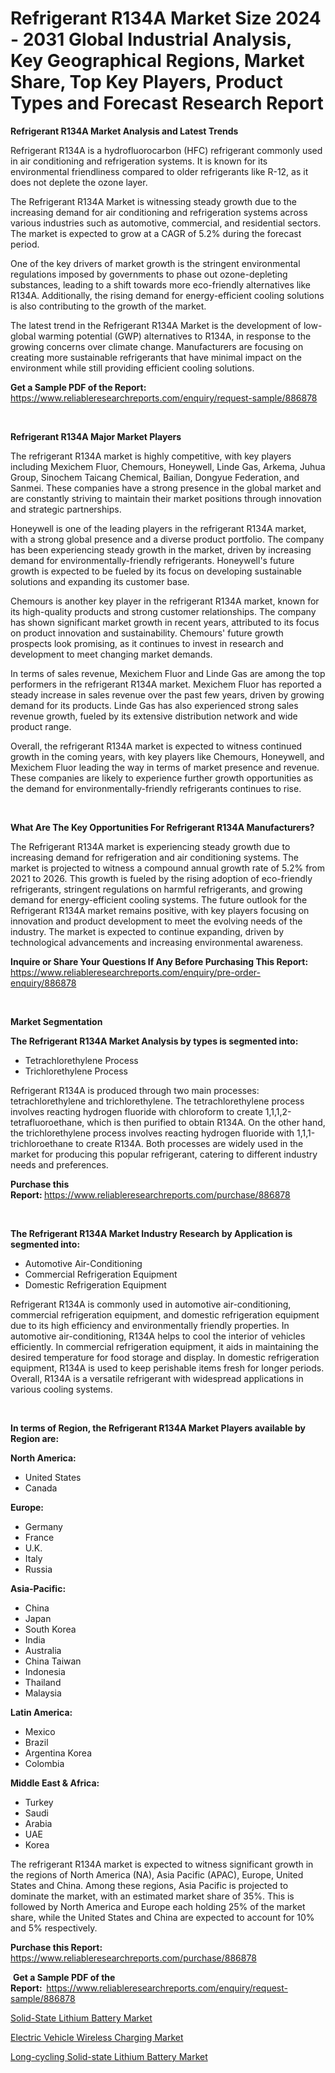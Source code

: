 <p><h1>Refrigerant R134A Market Size 2024 - 2031 Global Industrial Analysis, Key Geographical Regions, Market Share, Top Key Players, Product Types and Forecast Research Report</h1></p><p><strong>Refrigerant R134A Market Analysis and Latest Trends</strong></p>
<p><p>Refrigerant R134A is a hydrofluorocarbon (HFC) refrigerant commonly used in air conditioning and refrigeration systems. It is known for its environmental friendliness compared to older refrigerants like R-12, as it does not deplete the ozone layer. </p><p>The Refrigerant R134A Market is witnessing steady growth due to the increasing demand for air conditioning and refrigeration systems across various industries such as automotive, commercial, and residential sectors. The market is expected to grow at a CAGR of 5.2% during the forecast period. </p><p>One of the key drivers of market growth is the stringent environmental regulations imposed by governments to phase out ozone-depleting substances, leading to a shift towards more eco-friendly alternatives like R134A. Additionally, the rising demand for energy-efficient cooling solutions is also contributing to the growth of the market.</p><p>The latest trend in the Refrigerant R134A Market is the development of low-global warming potential (GWP) alternatives to R134A, in response to the growing concerns over climate change. Manufacturers are focusing on creating more sustainable refrigerants that have minimal impact on the environment while still providing efficient cooling solutions.</p></p>
<p><strong>Get a Sample PDF of the Report:&nbsp;</strong> <a href="https://www.reliableresearchreports.com/enquiry/request-sample/886878">https://www.reliableresearchreports.com/enquiry/request-sample/886878</a></p>
<p>&nbsp;</p>
<p><strong>Refrigerant R134A Major Market Players</strong></p>
<p><p>The refrigerant R134A market is highly competitive, with key players including Mexichem Fluor, Chemours, Honeywell, Linde Gas, Arkema, Juhua Group, Sinochem Taicang Chemical, Bailian, Dongyue Federation, and Sanmei. These companies have a strong presence in the global market and are constantly striving to maintain their market positions through innovation and strategic partnerships.</p><p>Honeywell is one of the leading players in the refrigerant R134A market, with a strong global presence and a diverse product portfolio. The company has been experiencing steady growth in the market, driven by increasing demand for environmentally-friendly refrigerants. Honeywell's future growth is expected to be fueled by its focus on developing sustainable solutions and expanding its customer base.</p><p>Chemours is another key player in the refrigerant R134A market, known for its high-quality products and strong customer relationships. The company has shown significant market growth in recent years, attributed to its focus on product innovation and sustainability. Chemours' future growth prospects look promising, as it continues to invest in research and development to meet changing market demands.</p><p>In terms of sales revenue, Mexichem Fluor and Linde Gas are among the top performers in the refrigerant R134A market. Mexichem Fluor has reported a steady increase in sales revenue over the past few years, driven by growing demand for its products. Linde Gas has also experienced strong sales revenue growth, fueled by its extensive distribution network and wide product range.</p><p>Overall, the refrigerant R134A market is expected to witness continued growth in the coming years, with key players like Chemours, Honeywell, and Mexichem Fluor leading the way in terms of market presence and revenue. These companies are likely to experience further growth opportunities as the demand for environmentally-friendly refrigerants continues to rise.</p></p>
<p>&nbsp;</p>
<p><strong>What Are The Key Opportunities For Refrigerant R134A Manufacturers?</strong></p>
<p><p>The Refrigerant R134A market is experiencing steady growth due to increasing demand for refrigeration and air conditioning systems. The market is projected to witness a compound annual growth rate of 5.2% from 2021 to 2026. This growth is fueled by the rising adoption of eco-friendly refrigerants, stringent regulations on harmful refrigerants, and growing demand for energy-efficient cooling systems. The future outlook for the Refrigerant R134A market remains positive, with key players focusing on innovation and product development to meet the evolving needs of the industry. The market is expected to continue expanding, driven by technological advancements and increasing environmental awareness.</p></p>
<p><strong>Inquire or Share Your Questions If Any Before Purchasing This Report:</strong> <a href="https://www.reliableresearchreports.com/enquiry/pre-order-enquiry/886878">https://www.reliableresearchreports.com/enquiry/pre-order-enquiry/886878</a></p>
<p>&nbsp;</p>
<p><strong>Market Segmentation</strong></p>
<p><strong>The Refrigerant R134A Market Analysis by types is segmented into:</strong></p>
<p><ul><li>Tetrachlorethylene Process</li><li>Trichlorethylene Process</li></ul></p>
<p><p>Refrigerant R134A is produced through two main processes: tetrachlorethylene and trichlorethylene. The tetrachlorethylene process involves reacting hydrogen fluoride with chloroform to create 1,1,1,2-tetrafluoroethane, which is then purified to obtain R134A. On the other hand, the trichlorethylene process involves reacting hydrogen fluoride with 1,1,1-trichloroethane to create R134A. Both processes are widely used in the market for producing this popular refrigerant, catering to different industry needs and preferences.</p></p>
<p><strong>Purchase this Report:&nbsp;</strong><a href="https://www.reliableresearchreports.com/purchase/886878">https://www.reliableresearchreports.com/purchase/886878</a></p>
<p>&nbsp;</p>
<p><strong>The Refrigerant R134A Market Industry Research by Application is segmented into:</strong></p>
<p><ul><li>Automotive Air-Conditioning</li><li>Commercial Refrigeration Equipment</li><li>Domestic Refrigeration Equipment</li></ul></p>
<p><p>Refrigerant R134A is commonly used in automotive air-conditioning, commercial refrigeration equipment, and domestic refrigeration equipment due to its high efficiency and environmentally friendly properties. In automotive air-conditioning, R134A helps to cool the interior of vehicles efficiently. In commercial refrigeration equipment, it aids in maintaining the desired temperature for food storage and display. In domestic refrigeration equipment, R134A is used to keep perishable items fresh for longer periods. Overall, R134A is a versatile refrigerant with widespread applications in various cooling systems.</p></p>
<p>&nbsp;</p>
<p><strong>In terms of Region, the Refrigerant R134A Market Players available by Region are:</strong></p>
<p>
    <p> <strong> North America: </strong>
        <ul>
            <li>United States</li>
            <li>Canada</li>
        </ul>
        </p> 
    <p> <strong> Europe: </strong>
        <ul>
            <li>Germany</li>
            <li>France</li>
            <li>U.K.</li>
            <li>Italy</li>
            <li>Russia</li>
        </ul>
        </p> 
    <p> <strong> Asia-Pacific: </strong>
        <ul>
            <li>China</li>
            <li>Japan</li>
            <li>South Korea</li>
            <li>India</li>
            <li>Australia</li>
            <li>China Taiwan</li>
            <li>Indonesia</li>
            <li>Thailand</li>
            <li>Malaysia</li>
        </ul>
        </p> 
    <p> <strong> Latin America: </strong>
        <ul>
            <li>Mexico</li>
            <li>Brazil</li>
            <li>Argentina Korea</li>
            <li>Colombia</li>
        </ul>
        </p> 
    <p> <strong> Middle East & Africa: </strong>
        <ul>
            <li>Turkey</li>
            <li>Saudi</li>
            <li>Arabia</li>
            <li>UAE</li>
            <li>Korea</li>
        </ul>
    </p>
    </p>
<p><p>The refrigerant R134A market is expected to witness significant growth in the regions of North America (NA), Asia Pacific (APAC), Europe, United States and China. Among these regions, Asia Pacific is projected to dominate the market, with an estimated market share of 35%. This is followed by North America and Europe each holding 25% of the market share, while the United States and China are expected to account for 10% and 5% respectively.</p></p>
<p><strong>Purchase this Report: </strong><a href="https://www.reliableresearchreports.com/purchase/886878">https://www.reliableresearchreports.com/purchase/886878</a></p>
<p>&nbsp;<strong>Get a Sample PDF of the Report:&nbsp;&nbsp;</strong><a href="https://www.reliableresearchreports.com/enquiry/request-sample/886878">https://www.reliableresearchreports.com/enquiry/request-sample/886878</a></p>
<p><strong></strong></p>
<p><p><a href="https://view.publitas.com/reportprime-1/solid-state-lithium-battery-market-research-report-reveals-the-latest-trends-and-opportunities-of-this-market-for-period-from-2023-2030/">Solid-State Lithium Battery Market</a></p><p><a href="https://view.publitas.com/reportprime-1/electric-vehicle-wireless-charging-market-size-market-share-and-global-market-analysis-report-2023-2030/">Electric Vehicle Wireless Charging Market</a></p><p><a href="https://view.publitas.com/reportprime-1/long-cycling-solid-state-lithium-battery-market-furnish-information-about-market-size-market-share-market-dynamics-and-projections-spanning-from-2023-to-2030/">Long-cycling Solid-state Lithium Battery Market</a></p></p>